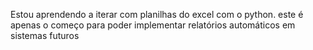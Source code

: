 Estou aprendendo a iterar com planilhas do excel com o python. 
este é apenas o começo para poder implementar relatórios automáticos em sistemas futuros